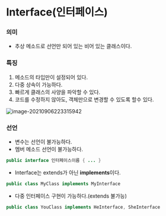 # Interface(인터페이스)

### 의미 

- 추상 메소드로 선언만 되어 있는 비어 있는 클래스이다.
  		 				

### 특징

1. 메소드의 타입만이 설정되어 있다.
2. 다중 상속이 가능하다.
3. 빠르게 클래스의 사양을 파악할 수 있다.
4. 코드를 수정하지 않아도, 객체만으로 변경할 수 있도록 할수 있다.

![image-20210906223315942](C:/Users/User/AppData/Roaming/Typora/typora-user-images/image-20210906223315942.png)

### 선언

- 변수는 선언이 불가능하다.
- 멤버 메소드 선언이 불가능하다.

```java
public interface 인터페이스이름 { ... }
```

- Interface는 extends가 아닌 **implements**이다.

```java
public class MyClass implements MyInterface
```

- 다중 인터페이스 구현이 가능하다.(extends 불가능)

```java
public class YouClass implements HeInterface, SheInterface
```

